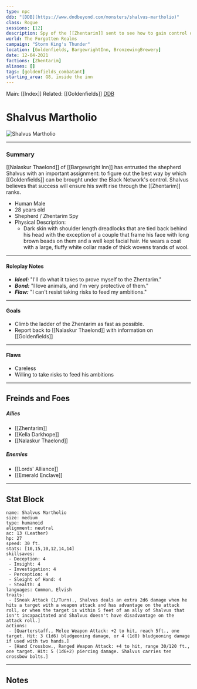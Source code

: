 ```yaml
---
type: npc
ddb: "[DDB](https://www.dndbeyond.com/monsters/shalvus-martholio)"
class: Rogue
sessions: [12]
description: Spy of the [[Zhentarim]] sent to see how to gain control of Goldenfields.
world: The Forgotten Realms
campaign: "Storm King's Thunder"
location: [Goldenfields, BargewrightInn, BronzewingBrewery]
date: 12-04-2021
factions: [Zhentarim]
aliases: []
tags: [goldenfields_combatant]
starting_area: G8, inside the inn
---
```


Main: [[Index]]
Related: [[Goldenfields]]
[DDB](https://www.dndbeyond.com/monsters/shalvus-martholio)
# Shalvus Martholio #
![Shalvus Martholio](https://www.dndbeyond.com/avatars/thumbnails/15/249/240/315/636371874469195675.png)

---
### Summary ###

[[Nalaskur Thaelond]] of [[Bargewright Inn]] has entrusted the shepherd Shalvus with an important assignment: to figure out the best way by which [[Goldenfields]] can be brought under the Black Network's control. Shalvus believes that success will ensure his swift rise through the [[Zhentarim]] ranks.
- Human Male
- 28 years old
- Shepherd / Zhentarim Spy
- Physical Description:
	- Dark skin with shoulder length dreadlocks that are tied back behind his head with the exception of a couple that frame his face with long brown beads on them and a well kept facial hair. He wears a coat with a large, fluffy white collar made of thick wovens trands of wool.
---
#### Roleplay Notes ####

- ***Ideal:*** "I'll do what it takes to prove myself to the Zhentarim."
- ***Bond:*** "I love animals, and I'm very protective of them."
- ***Flaw:*** "I can't resist taking risks to feed my ambitions."
---
#### Goals ####

- Climb the ladder of the Zhentarim as fast as possible.
- Report back to [[Nalaskur Thaelond]] with information on [[Goldenfields]]
---
#### Flaws ####
- Careless
- Willing to take risks to feed his ambitions
---
## Freinds and Foes ##

##### Allies #####
- [[Zhentarim]]
- [[Kella Darkhope]]
- [[Nalaskur Thaelond]]


##### Enemies #####
- [[Lords' Alliance]]
- [[Emerald Enclave]]
---

## Stat Block

```statblock
name: Shalvus Martholio
size: medium
type: humanoid
alignment: neutral
ac: 13 (Leather)
hp: 27
speed: 30 ft.
stats: [10,15,10,12,14,14]
skillsaves:
 - Deception: 4
 - Insight: 4
 - Investigation: 4
 - Perception: 4
 - Sleight of Hand: 4
 - Stealth: 4
languages: Common, Elvish
traits:
 - [Sneak Attack (1/Turn)., Shalvus deals an extra 2d6 damage when he hits a target with a weapon attack and has advantage on the attack roll, or when the target is within 5 feet of an ally of Shalvus that isn't incapacitated and Shalvus doesn't have disadvantage on the attack roll.]
actions:
 - [Quarterstaff., Melee Weapon Attack: +2 to hit, reach 5ft., one target. Hit: 3 (1d6) bludgeoning damage, or 4 (1d8) bludgeoning damage if used with two hands.]
 - [Hand Crossbow., Ranged Weapon Attack: +4 to hit, range 30/120 ft., one target. Hit: 5 (1d6+2) piercing damage. Shalvus carries ten crossbow bolts.]

```
---
## Notes